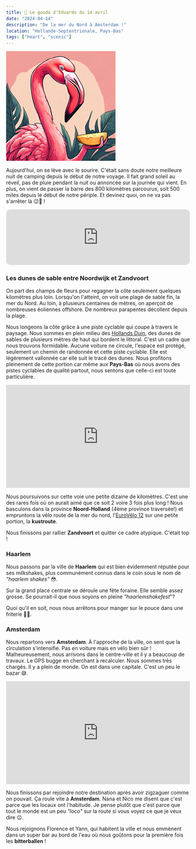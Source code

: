 ```yaml
---
title: 🧀 Le gouda d'Eduardo du 14 avril
date: "2024-04-14"
description: "De la mer du Nord à Amsterdam !"
location: "Hollande-Septentrionale, Pays-Bas"
tags: ["heart", "scenic"]
---
```


![Gouda d'Eduardo](../gouda_eduardo.png)

Aujourd'hui, on se lève avec le sourire. C'était sans doute notre meilleure nuit de camping depuis le début de notre voyage. Il fait grand soleil au réveil, pas de pluie pendant la nuit ou annoncée sur la journée qui vient. En plus, on vient de passer la barre des 800 kilomètres parcourus, soit 500 miles depuis le début de notre périple. Et devinez quoi, on ne va pas s'arrêter là 😉💪 !

<iframe style="border-radius:12px" src="https://open.spotify.com/embed/track/67iAlVNDDdddxqSD2EZhFs?utm_source=generator" width="100%" height="152" frameBorder="0" allow="autoplay; clipboard-write; encrypted-media; picture-in-picture" loading="lazy"></iframe>


### Les dunes de sable entre Noordwijk et Zandvoort
On part des champs de fleurs pour regagner la côte seulement quelques kilomètres plus loin. Lorsqu'on l'atteint, on voit une plage de sable fin, la mer du Nord. Au loin, à plusieurs centaines de mètres, on aperçoit de nombreuses éoliennes offshore. De nombreux parapentes décollent depuis la plage.

Nous longeons la côte grâce à une piste cyclable qui coupe à travers le paysage. Nous sommes en plein milieu des [Hollands Duin](https://www.staatsbosbeheer.nl/uit-in-de-natuur/locaties/hollands-duin), des dunes de sables de plusieurs mètres de haut qui bordent le littoral. C'est un cadre que nous trouvons formidable. Aucune voiture ne circule, l'espace est protégé, seulement un chemin de randonnée et cette piste cyclable. Elle est légèrement vallonnée car elle suit le tracé des dunes. Nous profitons pleinement de cette portion car même aux **Pays-Bas** où nous avons des pistes cyclables de qualité partout, nous sentons que celle-ci est toute particulière. 

<div style="width: 100%; height: 0; position: relative; padding-bottom: 56%;"><iframe src="https://giphy.com/embed/9hEZaVdGkpZte" style="top: 0; left: 0; width: 100%; height: 100%; position: absolute; border: 0;" allowfullscreen scrolling="no" allow="encrypted-media;" class="giphy-embed"></iframe></div>

Nous poursuivons sur cette voie une petite dizaine de kilomètres. C'est une des rares fois où on aurait aimé que ce soit 2 voire 3 fois plus long ! Nous basculons dans la province **Noord-Holland** (4ème province traversée!) et empruntons la vélo route de la mer du nord, l'[EuroVélo 12](https://fr.eurovelo.com/ev12/netherlands) sur une petite portion, la **kustroute**.

Nous finissons par rallier **Zandvoort** et quitter ce cadre atypique. C'était top !

### Haarlem
Nous passons par la ville de **Haarlem** qui est bien évidemment réputée pour ses milkshakes, plus communément connus dans le coin sous le nom de *"haarlem shakes"* 😳.

Sur la grand place centrale se déroule une fête foraine. Elle semble assez grosse. Se pourrait-il que nous soyons en pleine *"haarlemshakefest*"?

Quoi qu'il en soit, nous nous arrêtons pour manger sur le pouce dans une friterie 🍟😋.

### Amsterdam
Nous repartons vers **Amsterdam**. À l'approche de la ville, on sent que la circulation s'intensifie. Pas en voiture mais en vélo bien sûr ! Malheureusement, nous arrivons dans le centre-ville et il y a beaucoup de travaux. Le GPS bugge en cherchant à recalculer. Nous sommes très chargés. Il y a plein de monde. On est dans une capitale. C'est un peu le bazar 😅.

<div style="width: 100%; height: 0; position: relative; padding-bottom: 56%;"><iframe src="https://giphy.com/embed/T2bDC7TBZfdJAqNCSh" style="top: 0; left: 0; width: 100%; height: 100%; position: absolute; border: 0;" allowfullscreen scrolling="no" allow="encrypted-media;" class="giphy-embed"></iframe></div>

Nous finissons par rejoindre notre destination après avoir zigzaguer comme on pouvait. Ça roule vite à **Amsterdam**. Nana et Nico me disent que c'est parce que les locaux ont l'habitude. Je pense plutôt que c'est parce que tout le monde est un peu *"loco"* sur la route si vous voyez ce que je veux dire 😉.

Nous rejoignons Florence et Yann, qui habitent la ville et nous emmènent dans un super bar au bord de l'eau où nous goûtons pour la première fois les **bitterballen** ! 
